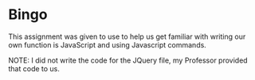 # Bingo

This assignment was given to use to help us get familiar with writing our own function is JavaScript and using Javascript commands.

NOTE: I did not write the code for the JQuery file, my Professor provided that code to us.
